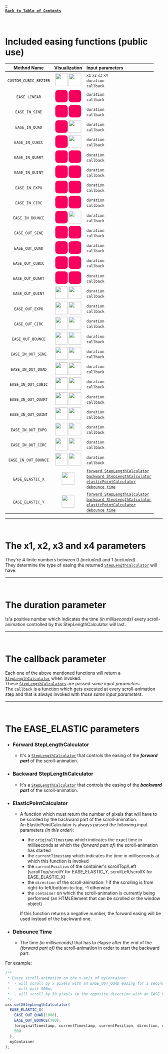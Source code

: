 #### <a href = "https://github.com/CristianDavideConte/universalSmoothScroll#table-of-contents"><code>&#8678; Back to Table of Contents</code></a>
<br/>

# Included easing functions (public use)
Method Name   | Visualization | Input parameters
:-----------: | :-----------: | :-------------
`CUSTOM_CUBIC_BEZIER` | <img src="./easingsGifs/0_CUSTOM_CUBIC_BEZIER/X.gif" width="40px" height="40px"/> <img src="./easingsGifs/0_CUSTOM_CUBIC_BEZIER/Y.gif" width="40px" height="40px"/> | `x1` `x2` `x3` `x4`<br/> `duration` <br/> `callback`
`EASE_LINEAR` | <img src="./easingsGifs/1_EASE_LINEAR/X.gif" width="40px" height="40px"/> <img src="./easingsGifs/1_EASE_LINEAR/Y.gif" width="40px" height="40px"/> | `duration` <br/> `callback`
`EASE_IN_SINE` | <img src="./easingsGifs/2_EASE_IN_SINE/X.gif" width="40px" height="40px"/> <img src="./easingsGifs/2_EASE_IN_SINE/Y.gif" width="40px" height="40px"/> | `duration` <br/> `callback`
`EASE_IN_QUAD` | <img src="./easingsGifs/3_EASE_IN_QUAD/X.gif" width="40px" height="40px"/> <img src="./easingsGifs/3_EASE_IN_QUAD/Y.gif" width="40px" height="40px"/> | `duration` <br/> `callback`
`EASE_IN_CUBIC` | <img src="./easingsGifs/4_EASE_IN_CUBIC/X.gif" width="40px" height="40px"/> <img src="./easingsGifs/4_EASE_IN_CUBIC/Y.gif" width="40px" height="40px"/> | `duration` <br/> `callback`
`EASE_IN_QUART` | <img src="./easingsGifs/5_EASE_IN_QUART/X.gif" width="40px" height="40px"/> <img src="./easingsGifs/5_EASE_IN_QUART/Y.gif" width="40px" height="40px"/> | `duration` <br/> `callback`
`EASE_IN_QUINT` | <img src="./easingsGifs/6_EASE_IN_QUINT/X.gif" width="40px" height="40px"/> <img src="./easingsGifs/6_EASE_IN_QUINT/Y.gif" width="40px" height="40px"/> | `duration` <br/> `callback`
`EASE_IN_EXPO` | <img src="./easingsGifs/7_EASE_IN_EXPO/X.gif" width="40px" height="40px"/> <img src="./easingsGifs/7_EASE_IN_EXPO/Y.gif" width="40px" height="40px"/> | `duration` <br/> `callback`
`EASE_IN_CIRC` | <img src="./easingsGifs/8_EASE_IN_CIRC/X.gif" width="40px" height="40px"/> <img src="./easingsGifs/8_EASE_IN_CIRC/Y.gif" width="40px" height="40px"/> | `duration` <br/> `callback`
`EASE_IN_BOUNCE` | <img src="./easingsGifs/9_EASE_IN_BOUNCE/X.gif" width="40px" height="40px"/> <img src="./easingsGifs/9_EASE_IN_BOUNCE/Y.gif" width="40px" height="40px"/> | `duration` <br/> `callback`
`EASE_OUT_SINE` | <img src="./easingsGifs/10_EASE_OUT_SINE/X.gif" width="40px" height="40px"/> <img src="./easingsGifs/10_EASE_OUT_SINE/Y.gif" width="40px" height="40px"/> | `duration` <br/> `callback`
`EASE_OUT_QUAD` | <img src="./easingsGifs/11_EASE_OUT_QUAD/X.gif" width="40px" height="40px"/> <img src="./easingsGifs/11_EASE_OUT_QUAD/Y.gif" width="40px" height="40px"/> | `duration` <br/> `callback`
`EASE_OUT_CUBIC` | <img src="./easingsGifs/12_EASE_OUT_CUBIC/X.gif" width="40px" height="40px"/> <img src="./easingsGifs/12_EASE_OUT_CUBIC/Y.gif" width="40px" height="40px"/> | `duration` <br/> `callback`
`EASE_OUT_QUART` | <img src="./easingsGifs/13_EASE_OUT_QUART/X.gif" width="40px" height="40px"/> <img src="./easingsGifs/13_EASE_OUT_QUART/Y.gif" width="40px" height="40px"/> | `duration` <br/> `callback`
`EASE_OUT_QUINT` | <img src="./easingsGifs/14_EASE_OUT_QUINT/X.gif" width="40px" height="40px"/> <img src="./easingsGifs/14_EASE_OUT_QUINT/Y.gif" width="40px" height="40px"/> | `duration` <br/> `callback`
`EASE_OUT_EXPO` | <img src="./easingsGifs/15_EASE_OUT_EXPO/X.gif" width="40px" height="40px"/> <img src="./easingsGifs/15_EASE_OUT_EXPO/Y.gif" width="40px" height="40px"/> | `duration` <br/> `callback`
`EASE_OUT_CIRC` | <img src="./easingsGifs/16_EASE_OUT_CIRC/X.gif" width="40px" height="40px"/> <img src="./easingsGifs/16_EASE_OUT_CIRC/Y.gif" width="40px" height="40px"/> | `duration` <br/> `callback`
`EASE_OUT_BOUNCE` | <img src="./easingsGifs/17_EASE_OUT_BOUNCE/X.gif" width="40px" height="40px"/> <img src="./easingsGifs/17_EASE_OUT_BOUNCE/Y.gif" width="40px" height="40px"/> | `duration` <br/> `callback`
`EASE_IN_OUT_SINE` | <img src="./easingsGifs/18_EASE_IN_OUT_SINE/X.gif" width="40px" height="40px"/> <img src="./easingsGifs/18_EASE_IN_OUT_SINE/Y.gif" width="40px" height="40px"/> | `duration` <br/> `callback`
`EASE_IN_OUT_QUAD` | <img src="./easingsGifs/19_EASE_IN_OUT_QUAD/X.gif" width="40px" height="40px"/> <img src="./easingsGifs/19_EASE_IN_OUT_QUAD/Y.gif" width="40px" height="40px"/> | `duration` <br/> `callback`
`EASE_IN_OUT_CUBIC` | <img src="./easingsGifs/20_EASE_IN_OUT_CUBIC/X.gif" width="40px" height="40px"/> <img src="./easingsGifs/20_EASE_IN_OUT_CUBIC/Y.gif" width="40px" height="40px"/> | `duration` <br/> `callback`
`EASE_IN_OUT_QUART` | <img src="./easingsGifs/21_EASE_IN_OUT_QUART/X.gif" width="40px" height="40px"/> <img src="./easingsGifs/21_EASE_IN_OUT_QUART/Y.gif" width="40px" height="40px"/> | `duration` <br/> `callback`
`EASE_IN_OUT_QUINT` | <img src="./easingsGifs/22_EASE_IN_OUT_QUINT/X.gif" width="40px" height="40px"/> <img src="./easingsGifs/22_EASE_IN_OUT_QUINT/Y.gif" width="40px" height="40px"/> | `duration` <br/> `callback`
`EASE_IN_OUT_EXPO` | <img src="./easingsGifs/23_EASE_IN_OUT_EXPO/X.gif" width="40px" height="40px"/> <img src="./easingsGifs/23_EASE_IN_OUT_EXPO/Y.gif" width="40px" height="40px"/> | `duration` <br/> `callback`
`EASE_IN_OUT_CIRC` | <img src="./easingsGifs/24_EASE_IN_OUT_CIRC/X.gif" width="40px" height="40px"/> <img src="./easingsGifs/24_EASE_IN_OUT_CIRC/Y.gif" width="40px" height="40px"/> | `duration` <br/> `callback`
`EASE_IN_OUT_BOUNCE` | <img src="./easingsGifs/25_EASE_IN_OUT_BOUNCE/X.gif" width="40px" height="40px"/> <img src="./easingsGifs/25_EASE_IN_OUT_BOUNCE/Y.gif" width="40px" height="40px"/> | `duration` <br/> `callback`
`EASE_ELASTIC_X` | <img src="./easingsGifs/26_EASE_ELASTIC/X.gif" width="40px" height="40px"/> | [`forward StepLengthCalculator`]() <br/> [`backward StepLengthCalculator`]() <br/> [`elasticPointCalculator`]() <br/> [`debounce time`]()
`EASE_ELASTIC_Y` | <img src="./easingsGifs/26_EASE_ELASTIC/Y.gif" width="40px" height="40px"/> | [`forward StepLengthCalculator`]() <br/> [`backward StepLengthCalculator`]() <br/> [`elasticPointCalculator`]() <br/> [`debounce time`]()

---
<br/>

# The x1, x2, x3 and x4 parameters
They're 4 finite numbers between 0 _(included)_ and 1 _(included)_. <br/>
They determine the type of easing the returned [`StepLengthCalculator`](./FAQ.md#q-what-is-a-steplengthcalculator-) will have. 

---
<br/>

# The duration parameter
Is'a positive number which indicates the time _(in milliseconds)_ every scroll-animation controlled by this StepLengthCalculator will last.

---
<br/>

# The callback parameter
Each one of the above mentioned functions will return a [`StepLengthCalculator`](./FAQ.md#q-what-is-a-steplengthcalculator-) when invoked. <br/>
These [`StepLengthCalculators`](./FAQ.md#q-what-is-a-steplengthcalculator-) are passed _some input parameters_. <br/> 
The `callback` is a function which gets executed at every scroll-animation step and that is always invoked with _those same input parameters_.

---
<br/>

# The EASE_ELASTIC parameters
 * ### Forward StepLengthCalculator 
      * It's a [`StepLengthCalculator`](./FAQ.md#q-what-is-a-steplengthcalculator-) that controls the easing of the ***forward part*** of the scroll-animation. 
 * ### Backward StepLengthCalculator 
      * It's a [`StepLengthCalculator`](./FAQ.md#q-what-is-a-steplengthcalculator-) that controls the easing of the ***backward part*** of the scroll-animation.
 * ### ElasticPointCalculator
      * A function which must return the number of pixels that will have to be scrolled by the backward part of the scroll-animation. <br/>
        An ElasticPointCalculator is always passed the following input parameters _(in this order)_: 
        * the `originalTimestamp` which indicates the exact time in milliseconds at which the _(forward part of)_ the scroll-animation has started 
        * the `currentTimestamp` which indicates the time in milliseconds at which this function is invoked 
        * the `currentPosition` of the container's scrollTop/Left (scrollTop/scrollY for EASE_ELASTIC_Y, scrollLeft/scrollX for EASE_ELASTIC_X)
        * the `direction` of the scroll-animation: 1 if the scrolling is from right-to-left/bottom-to-top, -1 otherwise
        * the `container` on which the scroll-animation is currently being performed (an HTMLElement that can be scrolled or the window object)
        
        If this function returns a negative number, the forward easing will be used instead of the backward one. 
 * ### Debounce Time     
      * The time _(in milliseconds)_ that has to elapse after the end of the _(forward part of)_ the scroll-animation in order to start the backward part.

For example:
```javascript
/**
 * Every scroll-animation on the x-axis of myContainer:
 *  - will scroll by x pixels with an EASE_OUT_QUAD easing for 1 second
 *  - will wait 500ms
 *  - will scroll by 50 pixels in the opposite direction with an EASE_OUT_BOUNCE easing for 700ms
 */
uss.setXStepLengthCalculator(
  EASE_ELASTIC_X(
    EASE_OUT_QUAD(1000),
    EASE_OUT_BOUNCE(700),
    (originalTimestamp, currentTimestamp, currentPosition, direction, container) => {return 50;},
    500
  ), 
  myContainer
);
```
